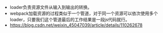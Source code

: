 <!--
 * @Author: lg
 * @Date: 2024-01-12 10:42:57
 * @LastEditors: lg
 * @LastEditTime: 2024-01-12 10:43:02
 * @Description: 
 * @FilePath: \webapck-babel-plugin\readme.md
-->
- loader负责资源文件从输入到输出的转换。
- webpack加载资源的过程类似于一个管道，对于同一个资源可以依次使用多个loader，只要我们这个管道最后的工作结果是一段js代码就行。
- https://blog.csdn.net/weixin_45047039/article/details/110262678